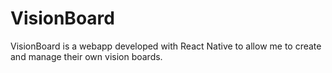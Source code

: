 # VisionBoard
VisionBoard is a webapp developed with React Native to allow me to create and manage their own vision boards.
